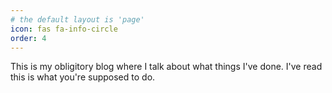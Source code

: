 ```yaml
---
# the default layout is 'page'
icon: fas fa-info-circle
order: 4
---
```


This is my obligitory blog where I talk about what things I've done. I've read this is what you're supposed to do.